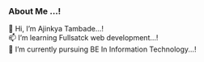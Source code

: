 ### About Me ...!

🔭 Hi, I’m Ajinkya Tambade...!                                                                     
📫 I’m learning Fullsatck web development...!                                                               
🌱 I’m currently pursuing BE In Information Technology...!


